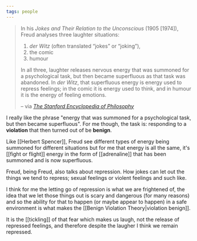 ```yaml
---
tags: people
---
```


>
> In his _Jokes and Their Relation to the Unconscious_ (1905 [1974]), Freud analyses three laughter situations:
>
>  1. _der Witz_ (often translated “jokes” or “joking”),
>  2. the comic
>  3. humour
 >
> In all three, laughter releases nervous energy that was summoned for a psychological task, but then became superfluous as that task was abandoned. In _der Witz_, that superfluous energy is energy used to repress feelings; in the comic it is energy used to think, and in humour it is the energy of feeling emotions.
>
> – via <cite>[The Stanford Encyclopedia of Philosophy](https://plato.stanford.edu/entries/humor/#RelThe)</cite>
>

I really like the phrase "energy that was summoned for a psychological task, but then became superfluous". For me though, the task is: responding to a **violation** that then turned out of be **benign**.

Like [[Herbert Spencer]], Freud see different types of energy being summoned for different situations but for me that energy is all the same, it's [[fight or flight]] energy in the form of [[adrenaline]] that has been summoned and is now superfluous.

Freud, being Freud, also talks about repression. How jokes can let out the things we tend to repress; sexual feelings or violent feelings and such like.

I think for me the letting go of repression is what we are frightened of, the idea that we let those things out is scary and dangerous (for many reasons) and so the ability for that to happen (or maybe appear to happen) in a safe environment is what makes the [[Benign Violation Theory|violation benign]].

It is the [[tickling]] of that fear which makes us laugh, not the release of repressed feelings, and therefore despite the laugher I think we remain repressed.

